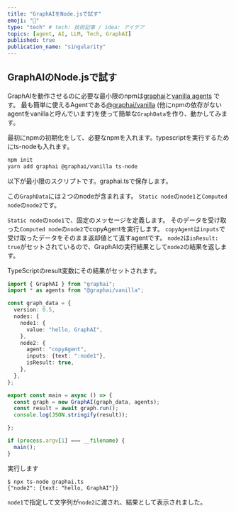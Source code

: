 ```yaml
---
title: "GraphAIをNode.jsで試す"
emoji: "🤖"
type: "tech" # tech: 技術記事 / idea: アイデア
topics: [agent, AI, LLM, Tech, GraphAI]
published: true
publication_name: "singularity"
---
```


## GraphAIのNode.jsで試す

GraphAIを動作させるのに必要な最小限のnpmは[graphai](https://www.npmjs.com/package/graphai)と[vanilla agents](https://www.npmjs.com/package/@graphai/vanilla) です。
最も簡単に使えるAgentである[@graphai/vanilla](https://www.npmjs.com/package/@graphai/vanilla) (他にnpmの依存がないagentをvanillaと呼んでいます)を使って簡単な`GraphData`を作り、動かしてみます。

最初にnpmの初期化をして、必要なnpmを入れます。typescriptを実行するためにts-nodeも入れます。

```sh
npm init
yarn add graphai @graphai/vanilla ts-node
```

以下が最小限のスクリプトです。graphai.tsで保存します。

この`GraphData`には２つのnodeが含まれます。
`Static node`の`node1`と`Computed node`の`node2`です。

`Static node`の`node1`で、固定のメッセージを定義します。
そのデータを受け取った`Computed node`の`node2`でcopyAgentを実行します。
`copyAgent`は`inputs`で受け取ったデータをそのまま返却値とて返すagentです。
`node2`は`isResult: true`がセットされているので、GraphAIの実行結果として`node2`の結果を返します。

TypeScriptのresult変数にその結果がセットされます。

```typescript
import { GraphAI } from "graphai";
import * as agents from "@graphai/vanilla";

const graph_data = {
  version: 0.5,
  nodes: {
    node1: {
      value: "hello, GraphAI",
    },
    node2: {
      agent: "copyAgent",
      inputs: {text: ":node1"},
      isResult: true,
    },
  },
};

export const main = async () => {
  const graph = new GraphAI(graph_data, agents);
  const result = await graph.run();
  console.log(JSON.stringify(result));

};

if (process.argv[1] === __filename) {
  main();
}
```

実行します
```shell-session
$ npx ts-node graphai.ts
{"node2": {text: "hello, GraphAI"}}
```

`node1`で指定して文字列が`node2`に渡され、結果として表示されました。

